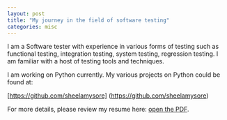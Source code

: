 ```yaml
---
layout: post
title: "My journey in the field of software testing"
categories: misc
---
```


I am a Software tester with experience in various forms of testing such as functional testing, integration testing, system testing, regression testing. I am familiar with a host of testing tools and techniques. 

I am working on Python currently. My various projects on Python could be found at:

[https://github.com/sheelamysore] (https://github.com/sheelamysore)

For more details, please review my resume here: <a href="/SHEELA-MS.pdf">open the PDF</a>.

<object style="min-height: 600px;" data="SHEELA-MS.pdf" width="100%" height="100%" type='application/pdf'/>